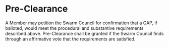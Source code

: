 # Pre-Clearance

A Member may petition the Swarm Council for confirmation that a GAP, if balloted, would meet the procedural and substantive requirements described above. Pre-Clearance shall be granted if the Swarm Council finds through an affirmative vote that the requirements are satisfied.


